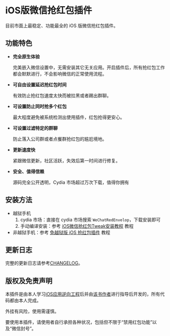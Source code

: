 # iOS版微信抢红包插件

目前市面上最稳定、功能最全的 iOS 版微信抢红包插件。

## 功能特色

- **完全原生体验**

    完美嵌入微信设置中，无需安装其它无关应用。开启插件后，所有抢红包工作都会默默进行，不会影响微信的正常使用流程。

- **可自由设置延迟抢红包时间**

    有效防止抢红包速度太快而被拉黑或者踢出群聊。

- **可设置防止同时抢多个红包**

    最大程度避免被系统检测出使用插件，红包抢得更安心。

- **可设置过滤特定的群聊**

    防止落入公司群或者点餐群抢红包的尴尬境地。

- **更新速度快**
 
    紧跟微信更新，社区活跃，失效后第一时间进行修复。

- **安全、值得信赖**

    源码完全公开透明，Cydia 市场超过万次下载，值得你拥有

## 安装方法

- 越狱手机
    1. cydia 市场：直接在 cydia 市场搜索 `WeChatRedEnvelop`，下载安装即可
    2. 手动编译安装：参考 [iOS微信抢红包Tweak安装教程](http://www.swiftyper.com/2016/01/25/ios-tweak-install-guide/) 教程
- 非越狱手机：参考 [免越狱版 iOS 抢红包插件](http://www.swiftyper.com/2016/12/26/wechat-redenvelop-tweak-for-non-jailbroken-iphone/) 教程

## 更新日志

完整的更新日志请参考[CHANGELOG](./CHANGELOG.md)。

## 版权及免责声明

本插件是由本人学习[iOS应用逆向工程](https://www.amazon.cn/gp/product/B00VFDVY7E/ref=as_li_tf_tl?ie=UTF8&camp=536&creative=3200&creativeASIN=B00VFDVY7E&linkCode=as2&tag=buginux-23)后并由[该书作者](https://github.com/iosre)进行指导后开发的，所有代码都由本人完成。

外挂有风险，使用需谨慎。

要使用本插件，请使用者自行承担各种状况，包括但不限于“禁用红包功能”以及“微信封号”。
